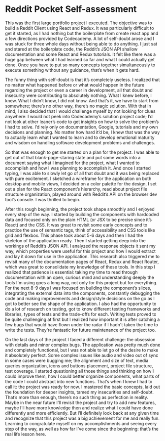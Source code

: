 # Reddit Pocket Self-assessment

This was the first large portfolio project I executed. The objective was to build a Reddit Client using React and Redux. It was particularly difficult to get it started, as I had nothing but the boilerplate from create react app and a few directions provided by Codecademy. A lot of self-doubt arose and I was stuck for three whole days without being able to do anything. I just sat and stared at the boilerplate code, the Reddit’s JSON API shallow documentation and some React and Redux tutorials. It felt like there was a huge gap between what I had learned so far and what I could actually get done. Once you have to put so many concepts together simultaneously to execute something without any guidance, that’s when it gets hard.

The funny thing with self-doubt is that it’s completely useless. I realized that no matter what happened before or what would happen in the future regarding the project or even a career in development, all that doubt and insecurity were contributing to absolutely nothing. What I knew before, I knew. What I didn’t know, I did not know. And that’s it, we have to start from somewhere; there’s no other way, there’s no magic solution. With that in mind, I also decided that I would challenge myself by not looking for clues anywhere: I would not peek into Codecademy’s solution project code; I’d not look at other leaner’s code to get insights on how to solve the problem’s I had to solve. I’d rely only on documentation, Google, tutorials and my own decisions and planning. No matter how hard it’d be, I knew that was the way to actually learn what I wanted to learn and to develop emotional maturity and wisdom on handling software development problems and challenges.

So that was enough to get me started on a plan for the project. I was able to get out of that blank-page-staring state and put some words into a document saying what I imagined for the project, what I wanted to accomplish and how I was planning to accomplish it. And once I started typing, I was able to slowly let go of all that doubt and it was being replaced with pure excitement. I sketched a wireframe for the application on both desktop and mobile views, I decided on a color palette for the design, I set out a plan for the React component’s hierarchy, read about project file structure organization, played around with Reddit’s API on the browser dev tool’s console. I was thrilled to begin.

After this rough beginning, the project took shape smoothly and I enjoyed every step of the way. I started by building the components with hardcoded data and focused only on the plain HTML (or JSX to be precise since it’s React) and the CSS. It was great to revisit some early concepts and to practice the use of semantic tags, think of accessibility and CSS tools like grid and flexbox. This phase took about 5-6 days and then I had the skeleton of the application ready. Then I started getting deep into the workings of Reddit’s JSON API. I analyzed the response objects it sent my way, which properties were useful for this project and how I would extract and lay it down for use in the application. This research also triggered me to revisit many of the documentation pages of React, Redux and React Router, which was great to consolidate my knowledge of these tools. In this step I realized that patience is essential: taking my time to read through documentation with an open, curious mind and understanding deeply the tools I'm using goes a long way, not only for this project but for everything. For the next 8-9 days I was focused on building the component’s slices, integrating the external data into the components, constantly debugging the code and making improvements and design/style decisions on the go as I got to better see the shape of the application. I also had the opportunity to do a lot of research on testing, got to know different testing frameworks and libraries, types of tests and the trade-offs for each. Writing tests proved to be quite challenging at first but I realized how important it is after catching a few bugs that would have flown under the radar if I hadn't taken the time to write the tests. They're fantastic for future maintenance of the project too.

On the last days of the project I faced a different challenge: the obsession with details and minor complex bugs. The application was pretty much done and completely functional, but I was not able to let go of the desire to make it absolutely perfect. Some complex issues like audio and video out of sync in some cases were bugging me; the alignment and size of text, media queries organization, icons and buttons placement, project file structure, test coverage. I started questioning all those things and thinking on how I could improve them, how I could better organize components, what parts of the code I could abstract into new functions. That’s when I knew I had to call it: the project was ready for now. I mastered the basic concepts, laid out the foundation for deeper insights, tamed my insecurities and self-doubt. That’s more than enough, there’s no such thing as perfection in reality. Maybe in the near future I’ll revisit the project and try to add new features, maybe I’ll have more knowledge then and realize what I could have done differently and more efficiently. But I’ll definitely look back at any given time and recognize that this project was a big achievement for me and really fun. Learning to congratulate myself on my accomplishments and seeing every step of the way, as well as how far I've come since the beginning: that’s the real life lesson here.
